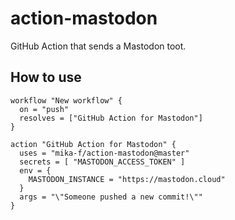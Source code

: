 # action-mastodon
GitHub Action that sends a Mastodon toot.


## How to use

```
workflow "New workflow" {
  on = "push"
  resolves = ["GitHub Action for Mastodon"]
}

action "GitHub Action for Mastodon" {
  uses = "mika-f/action-mastodon@master"
  secrets = [ "MASTODON_ACCESS_TOKEN" ]
  env = {
    MASTODON_INSTANCE = "https://mastodon.cloud"
  }
  args = "\"Someone pushed a new commit!\""
}
```
